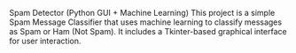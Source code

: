 Spam Detector (Python GUI + Machine Learning)
This project is a simple Spam Message Classifier that uses machine learning to classify messages as Spam or Ham (Not Spam). It includes a Tkinter-based graphical interface for user interaction.